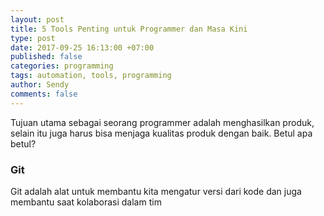 ```yaml
---
layout: post
title: 5 Tools Penting untuk Programmer dan Masa Kini
type: post
date: 2017-09-25 16:13:00 +07:00
published: false
categories: programming
tags: automation, tools, programming
author: Sendy
comments: false
---
```


Tujuan utama sebagai seorang programmer adalah menghasilkan produk, selain itu juga harus bisa menjaga kualitas produk dengan baik. Betul apa betul?

### Git

Git adalah alat untuk membantu kita mengatur versi dari kode dan juga membantu saat kolaborasi dalam tim